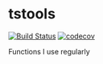 # tstools

[![Build Status](https://travis-ci.org/kahaaga/tstools.svg?branch=master)](https://travis-ci.org/kahaaga/tstools) [![codecov](https://codecov.io/gh/kahaaga/tstools/branch/master/graph/badge.svg)](https://codecov.io/gh/kahaaga/tstools)

Functions I use regularly

